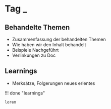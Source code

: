 # Tag _


## Behandelte Themen
- Zusammenfassung der behandelten Themen
- Wie haben wir den Inhalt behandelt
- Beispiele Nachgeführt
- Verlinkungen zu Doc

## Learnings
- Merksätze, Folgerungen neues erlentes

!!! done "learnings"

    lorem